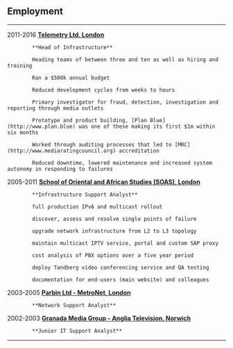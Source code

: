 ## Employment

----------- ------------------------------------------------------------------
2011-2016   **[Telemetry Ltd, London](https://telemetry.com/)**

            **Head of Infrastructure**

            Heading teams of between three and ten as well as hiring and training

            Ran a $500k annual budget

            Reduced development cycles from weeks to hours

            Primary investigator for fraud, detection, investigation and reporting through media outlets

            Prototype and product building, [Plan Blue](http://www.plan.blue) was one of these making its first $1m within six months

            Worked through auditing processes that led to [MRC](http://www.mediaratingcouncil.org) accreditation

            Reduced downtime, lowered maintenance and increased system autonomy in responding to failures

2005-2011   **[School of Oriental and African Studies (SOAS), London](https://www.soas.ac.uk)**

            **Infrastructure Support Analyst**
 
            full production IPv6 and multicast rollout

            discover, assess and resolve single points of failure

            upgrade network infrastructure from L2 to L3 topology

            maintain multicast IPTV service, portal and custom SAP proxy

            cost analysis of PBX options over a five year period

            deploy Tandberg video conferencing service and QA testing

            documentation for end-users (main website) and colleagues

2003-2005   **[Parbin Ltd - MetroNet, London](http://www.metronet.co.uk)**

            **Network Support Analyst**

2002-2003   **[Granada Media Group - Anglia Television, Norwich](https://en.wikipedia.org/wiki/Granada_plc)**

            **Junior IT Support Analyst**
----------- ------------------------------------------------------------------


